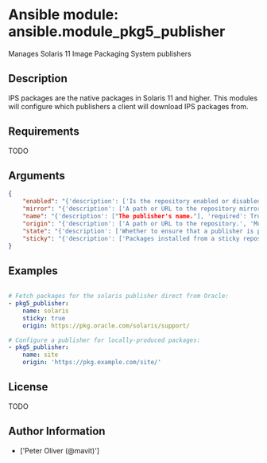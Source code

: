 # Ansible module: ansible.module_pkg5_publisher


Manages Solaris 11 Image Packaging System publishers

## Description

IPS packages are the native packages in Solaris 11 and higher.
This modules will configure which publishers a client will download IPS packages from.

## Requirements

TODO

## Arguments

``` json
{
    "enabled": "{'description': ['Is the repository enabled or disabled?'], 'type': 'bool'}",
    "mirror": "{'description': ['A path or URL to the repository mirror.', 'Multiple values may be provided.']}",
    "name": "{'description': ["The publisher's name."], 'required': True, 'aliases': ['publisher']}",
    "origin": "{'description': ['A path or URL to the repository.', 'Multiple values may be provided.']}",
    "state": "{'description': ['Whether to ensure that a publisher is present or absent.'], 'default': 'present', 'choices': ['present', 'absent']}",
    "sticky": "{'description': ['Packages installed from a sticky repository can only receive updates from that repository.'], 'type': 'bool'}",
}
```

## Examples


``` yaml

# Fetch packages for the solaris publisher direct from Oracle:
- pkg5_publisher:
    name: solaris
    sticky: true
    origin: https://pkg.oracle.com/solaris/support/

# Configure a publisher for locally-produced packages:
- pkg5_publisher:
    name: site
    origin: 'https://pkg.example.com/site/'

```

## License

TODO

## Author Information
  - ['Peter Oliver (@mavit)']
